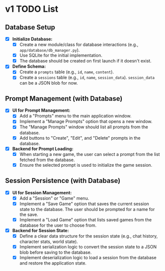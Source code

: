 # v1 TODO List

## Database Setup
<!-- Relevant Docs: [System Architecture](docs/architecture.md#State-Manager), [Data Model](docs/data_model.md) -->
- [x] **Initialize Database:**
  - [x] Create a new module/class for database interactions (e.g., `app/database/db_manager.py`).
  - [x] Use SQLite for the initial implementation.
  - [x] The database should be created on first launch if it doesn't exist.
- [x] **Define Schema:**
  - [x] Create a `prompts` table (e.g., `id`, `name`, `content`).
  - [x] Create a `sessions` table (e.g., `id`, `name`, `session_data`). `session_data` can be a JSON blob for now.

## Prompt Management (with Database)
<!-- Relevant Docs: [UI](docs/ui.md), [Data Model](docs/data_model.md), [System Architecture](docs/architecture.md#GUI-customtkinter) -->
- [x] **UI for Prompt Management:**
  - [x] Add a "Prompts" menu to the main application window.
  - [x] Implement a "Manage Prompts" option that opens a new window.
  - [x] The "Manage Prompts" window should list all prompts from the database.
  - [x] Add buttons to "Create", "Edit", and "Delete" prompts in the database.
- [x] **Backend for Prompt Loading:**
  - [x] When starting a new game, the user can select a prompt from the list fetched from the database.
  - [x] Ensure the selected prompt is used to initialize the game session.

## Session Persistence (with Database)
<!-- Relevant Docs: [UI](docs/ui.md), [Data Model](docs/data_model.md), [System Architecture](docs/architecture.md#State-Manager) -->
- [x] **UI for Session Management:**
  - [x] Add a "Session" or "Game" menu.
  - [x] Implement a "Save Game" option that saves the current session state to the database. The user should be prompted for a name for the save.
  - [x] Implement a "Load Game" option that lists saved games from the database for the user to choose from.
- [x] **Backend for Session State:**
  - [x] Define a clear data structure for the session state (e.g., chat history, character stats, world state).
  - [x] Implement serialization logic to convert the session state to a JSON blob before saving to the database.
  - [x] Implement deserialization logic to load a session from the database and restore the application state.